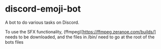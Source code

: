 # discord-emoji-bot

A bot to do various tasks on Discord.

To use the SFX functionality, (ffmpeg)[https://ffmpeg.zeranoe.com/builds/] needs to be downloaded, and the files in /bin/ need to go at the root of the bots files
